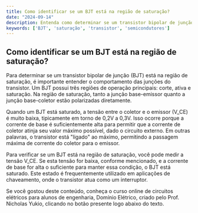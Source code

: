 ```yaml
---
title: Como identificar se um BJT está na região de saturação?
date: "2024-09-14"
description: Entenda como determinar se um transistor bipolar de junção (BJT) está operando na região de saturação.
keywords: ['BJT', 'saturação', 'transistor', 'semicondutores']
---
```


## Como identificar se um BJT está na região de saturação?

Para determinar se um transistor bipolar de junção (BJT) está na região de saturação, é importante entender o comportamento das junções do transistor. Um BJT possui três regiões de operação principais: corte, ativa e saturação. Na região de saturação, tanto a junção base-emissor quanto a junção base-coletor estão polarizadas diretamente.

Quando um BJT está saturado, a tensão entre o coletor e o emissor (V_CE) é muito baixa, tipicamente em torno de 0,2V a 0,3V. Isso ocorre porque a corrente de base é suficientemente alta para permitir que a corrente de coletor atinja seu valor máximo possível, dado o circuito externo. Em outras palavras, o transistor está "ligado" ao máximo, permitindo a passagem máxima de corrente do coletor para o emissor.

Para verificar se um BJT está na região de saturação, você pode medir a tensão V_CE. Se esta tensão for baixa, conforme mencionado, e a corrente de base for alta o suficiente para manter essa condição, o BJT está saturado. Este estado é frequentemente utilizado em aplicações de chaveamento, onde o transistor atua como um interruptor.

Se você gostou deste conteúdo, conheça o curso online de circuitos elétricos para alunos de engenharia, Domínio Elétrico, criado pelo Prof. Nicholas Yukio, clicando no botão presente logo abaixo do texto.